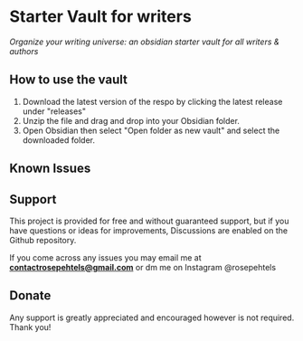 # Starter Vault for writers

*Organize your writing universe: an obsidian starter vault for all writers & authors*

## How to use the vault
1. Download the latest version of the respo by clicking the latest release under "releases"
2. Unzip the file and drag and drop into your Obsidian folder.
3. Open Obsidian then select "Open folder as new vault" and select the downloaded folder.

## Known Issues

## Support
This project is provided for free and without guaranteed support, but if you have questions or ideas for improvements, Discussions are enabled on the Github repository.

If you come across any issues you may email me at **contactrosepehtels@gmail.com** or dm me on Instagram @rosepehtels

## Donate
Any support is greatly appreciated and encouraged however is not required. Thank you!
